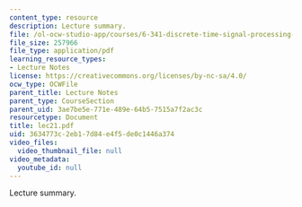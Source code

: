 ```yaml
---
content_type: resource
description: Lecture summary.
file: /ol-ocw-studio-app/courses/6-341-discrete-time-signal-processing-fall-2005/3634773c2eb17d84e4f5de0c1446a374_lec21.pdf
file_size: 257966
file_type: application/pdf
learning_resource_types:
- Lecture Notes
license: https://creativecommons.org/licenses/by-nc-sa/4.0/
ocw_type: OCWFile
parent_title: Lecture Notes
parent_type: CourseSection
parent_uid: 3ae7be5e-771e-489e-64b5-7515a7f2ac3c
resourcetype: Document
title: lec21.pdf
uid: 3634773c-2eb1-7d84-e4f5-de0c1446a374
video_files:
  video_thumbnail_file: null
video_metadata:
  youtube_id: null
---
```

Lecture summary.